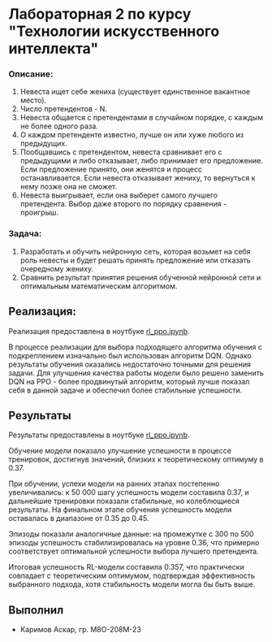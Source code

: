 # Лабораторная 2 по курсу "Технологии искусственного интеллекта"

### Описание:
1. Невеста ищет себе жениха (существует единственное вакантное место).
2. Число претендентов - N.
3. Невеста общается с претендентами в случайном порядке, с каждым не более одного раза.
4. О каждом претенденте известно, лучше он или хуже любого из предыдущих.
5. Пообщавшись с претендентом, невеста сравнивает его с предыдущими и либо отказывает, либо
   принимает его предложение. Если предложение принято, они женятся и процесс останавливается. Если
   невеста отказывает жениху, то вернуться к нему позже она не сможет.
6. Невеста выигрывает, если она выберет самого лучшего претендента. Выбор даже второго по порядку
   сравнения - проигрыш.

### Задача:
1. Разработать и обучить нейронную сеть, которая возьмет на себя роль невесты и будет решать принять
   предложение или отказать очередному жениху.
2. Сравнить результат принятия решения обученной нейронной сети и оптимальным математическим
   алгоритмом.

## Реализация:

Реализация предоставлена в ноутбуке [rl_ppo.ipynb](rl_ppo.ipynb).

В процессе реализации для выбора подходящего алгоритма обучения с подкреплением изначально был
использован алгоритм DQN. Однако результаты обучения оказались недостаточно точными для решения
задачи. Для улучшения качества работы модели было решено заменить DQN на PPO - более продвинутый
алгоритм, который лучше показал себя в данной задаче и обеспечил более стабильные успешности.

## Результаты

Результаты предоставлены в ноутбуке [rl_ppo.ipynb](rl_ppo.ipynb).

Обучение модели показало улучшение успешности в процессе тренировок, достигнув значений, близких к
теоретическому оптимуму в 0.37.

При обучении, успехи модели на ранних этапах постепенно увеличивались: к 50 000 шагу успешность
модели составила 0.37, и дальнейшие тренировки показали стабильные, но колеблющиеся результаты. На
финальном этапе обучения успешность модели оставалась в диапазоне от 0.35 до 0.45.

Эпизоды показали аналогичные данные: на промежутке с 300 по 500 эпизоды успешность стабилизировалась
на уровне 0.36, что примерно соответствует оптимальной успешности выбора лучшего претендента.

Итоговая успешность RL-модели составила 0.357, что практически совпадает с теоретическим оптимумом,
подтверждая эффективность выбранного подхода, хотя стабильность модели могла бы быть выше.

## Выполнил
- Каримов Аскар, гр. М8О-208М-23
